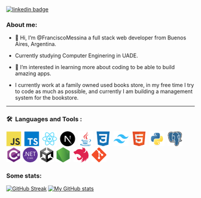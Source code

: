 <div id='badges' align="left">
     <a href="https://www.linkedin.com/in/francisco-messina/">
          <img src="https://img.shields.io/badge/LinkedIn-blue?logo=linkedin&logoColor=white&style=for-the-badge" alt="linkedin badge"/>
     </a>
</div>


### About me:

- 👋 Hi, I’m @FranciscoMessina a full stack web developer from Buenos Aires, Argentina.
- Currently studying Computer Enginering in UADE.
- 👀 I’m interested in learning more about coding to be able to build amazing apps.

- I currently work at a family owned used books store, in my free time I try to code as much as possible, and currently I am building a management system for the bookstore.

---
### 🛠 &nbsp;Languages and Tools :

<div>
   <img src="https://github.com/devicons/devicon/blob/master/icons/javascript/javascript-original.svg" title="Javascript" alt="Javascript" width="40" height="40"/>&nbsp;
  <img src="https://github.com/devicons/devicon/blob/master/icons/typescript/typescript-original.svg" title="Typescript" alt="Typescript" width="40" height="40"/>&nbsp;
  <img src="https://github.com/devicons/devicon/blob/master/icons/react/react-original.svg" title="React" alt="React" width="40" height="40"/>&nbsp;
  <img src="https://github.com/devicons/devicon/blob/master/icons/nextjs/nextjs-original.svg" title="Next.js" alt="Next.js" width="40" height="40"/>&nbsp;
  <img src="https://github.com/devicons/devicon/blob/master/icons/java/java-original.svg" title="Java" alt="Java" width="40" height="40"/>&nbsp;
  <img src="https://github.com/devicons/devicon/blob/master/icons/css3/css3-plain.svg"  title="CSS3" alt="CSS" width="40" height="40"/>&nbsp;
  <img src="https://github.com/devicons/devicon/blob/master/icons/tailwindcss/tailwindcss-original.svg"  title="TailwindCSS" alt="TailwindCSS" width="40" height="40"/>&nbsp;
  <img src="https://github.com/devicons/devicon/blob/master/icons/html5/html5-original.svg" title="HTML5" alt="HTML" width="40" height="40"/>&nbsp;
  <img src="https://github.com/devicons/devicon/blob/master/icons/python/python-original.svg" title="Firebase" alt="Python" width="40" height="40"/>&nbsp;
  <img src="https://github.com/devicons/devicon/blob/master/icons/postgresql/postgresql-original.svg" title="Postgres"  alt="Postgres" width="40" height="40"/>&nbsp;
  <img src="https://github.com/devicons/devicon/blob/master/icons/csharp/csharp-original.svg" title="C#" alt="C#" width="40" height="40"/>
  <img src="https://github.com/devicons/devicon/blob/master/icons/dotnetcore/dotnetcore-original.svg" title="Dot Net" alt="Dot net" width="40" height="40"/>
  <img src="https://github.com/devicons/devicon/blob/master/icons/unity/unity-original.svg" title="Unity" alt="Unity" width="40" height="40"/>
  <img src="https://github.com/devicons/devicon/blob/master/icons/nodejs/nodejs-original.svg" title="NodeJS" alt="NodeJS" width="40" height="40"/>&nbsp;
  <img src="https://github.com/devicons/devicon/blob/master/icons/nestjs/nestjs-original.svg" title="NestJs" alt="NestJs" width="40" height="40"/>&nbsp;
  <img src="https://github.com/devicons/devicon/blob/master/icons/git/git-original.svg" title="Git" **alt="Git" width="40" height="40"/>
</div>


### Some stats:

[![GitHub Streak](https://github-readme-streak-stats.herokuapp.com?user=FranciscoMessina&theme=dark&hide_border=true)](https://git.io/streak-stats)
[![My GitHub stats](https://github-readme-stats.vercel.app/api?username=FranciscoMessina&layout=compact&theme=dark&hide_border=true)](https://github.com/anuraghazra/github-readme-stats)
